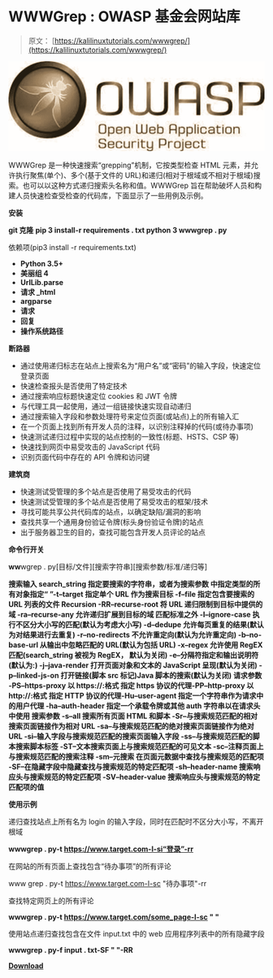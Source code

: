 # WWWGrep : OWASP 基金会网站库

> 原文： [https://kalilinuxtutorials.com/wwwgrep/](https://kalilinuxtutorials.com/wwwgrep/)

[![](img//43f6c4b09a902309e2d6c6dedf958ea6.png)](https://1.bp.blogspot.com/-TPToytzaSFg/YTx3ZZ5exHI/AAAAAAAAKzQ/y1UNCuLB-P4v1cBxLIPiXl_cq-M-6464QCLcBGAsYHQ/s1080/download.png)

WWWGrep 是一种快速搜索“grepping”机制，它按类型检查 HTML 元素，并允许执行聚焦(单个)、多个(基于文件的 URL)和递归(相对于根域或不相对于根域)搜索。也可以以这种方式递归搜索头名称和值。WWWGrep 旨在帮助破坏人员和构建人员快速检查受检查的代码库，下面显示了一些用例及示例。

**安装**

**git 克隆**
**pip 3 install-r requirements . txt
python 3 wwwgrep . py**

依赖项(pip3 install -r requirements.txt)

*   **Python 3.5+**
*   **美丽组 4**
*   **UrlLib.parse**
*   **请求 _html**
*   **argparse**
*   **请求**
*   **回复**
*   **操作系统路径**

**断路器**

*   通过使用递归标志在站点上搜索名为“用户名”或“密码”的输入字段，快速定位登录页面
*   快速检查报头是否使用了特定技术
*   通过搜索响应标题快速定位 cookies 和 JWT 令牌
*   与代理工具一起使用，通过一组链接快速实现自动递归
*   通过搜索输入字段和参数处理符号来定位页面(或站点)上的所有输入汇
*   在一个页面上找到所有开发人员的注释，以识别注释掉的代码(或待办事项)
*   快速测试递归过程中实现的站点控制的一致性(标题、HSTS、CSP 等)
*   快速找到网页中易受攻击的 JavaScript 代码
*   识别页面代码中存在的 API 令牌和访问键

**建筑商**

*   快速测试受管理的多个站点是否使用了易受攻击的代码
*   快速测试受管理的多个站点是否使用了易受攻击的框架/技术
*   寻找可能共享公共代码库的站点，以确定缺陷/漏洞的影响
*   查找共享一个通用身份验证令牌(标头身份验证令牌)的站点
*   出于服务器卫生的目的，查找可能包含开发人员评论的站点

**命令行开关**

**ww**wgrep . py[目标/文件][搜索字符串][搜索参数/标准/递归等]

**搜索输入
search_string 指定要搜索的字符串，或者为搜索参数
中指定类型的所有对象指定“
”-t–target 指定单个 URL 作为搜索目标
-f–file 指定包含要搜索的 URL 列表的文件
Recursion
-RR–recurse-root 将 URL 递归限制到目标中提供的域
-ra–recurse-any 允许递归扩展到目标的域
匹配标准之外
-I–ignore-case 执行不区分大小写的匹配(默认为考虑大小写)
-d–dedupe 允许每页重复的结果(默认为对结果进行去重复)
-r–no-redirects 不允许重定向(默认为允许重定向)
-b–no-base-url 从输出中忽略匹配的 URL(默认为包括 URL)
-x–regex 允许使用 RegEX 匹配(search_string 被视为 RegEX， 默认为关闭)
-e–分隔符指定和输出说明符(默认为:)
-j–java-render 打开页面对象和文本的 JavaScript 呈现(默认为关闭)
-p–linked-js-on 打开链接(脚本 src 标记)Java 脚本的搜索(默认为关闭)
请求参数
-PS–https-proxy 以 https://:格式
指定 https 协议的代理-PP–http-proxy 以 http://:格式
指定 HTTP 协议的代理-Hu–user-agent 指定一个字符串作为请求中的用户代理
-ha–auth-header 指定一个承载令牌或其他 auth 字符串以在请求头中使用
搜索参数
-s–all 搜索所有页面 HTML 和脚本 -Sr–与搜索规范匹配的相对搜索页面链接作为相对 URL
-sa–与搜索规范匹配的绝对搜索页面链接作为绝对 URL
-si–输入字段与搜索规范匹配的搜索页面输入字段
-ss–与搜索规范匹配的脚本搜索脚本标签
-ST–文本搜索页面上与搜索规范匹配的可见文本
-sc–注释页面上与搜索规范匹配的搜索注释
-sm–元搜索 在页面元数据中查找与搜索规范的匹配项
-SF–在隐藏字段中隐藏查找与搜索规范的特定匹配项
-sh–header-name 搜索响应头与搜索规范的特定匹配项
-SV–header-value 搜索响应头与搜索规范的特定匹配项的值**

**使用示例**

递归查找站点上所有名为 login 的输入字段，同时在匹配时不区分大小写，不离开根域

**wwwgrep . py-t https://www.target.com-I-si“登录”-rr**

在网站的所有页面上查找包含“待办事项”的所有评论

www grep . py-t https://www.target.com-I-sc "待办事项"-rr

查找特定网页上的所有评论

**wwwgrep . py-t https://www.target.com/some_page-I-sc " "**

使用站点递归查找包含在文件 input.txt 中的 web 应用程序列表中的所有隐藏字段

**wwwgrep . py-f input . txt-SF " "-RR**

[**Download**](https://github.com/OWASP/wwwgrep)